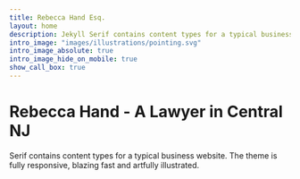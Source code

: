 ```yaml
---
title: Rebecca Hand Esq.
layout: home
description: Jekyll Serif contains content types for a typical business website. The theme is fully responsive, blazing fast and artfully illustrated.
intro_image: "images/illustrations/pointing.svg"
intro_image_absolute: true
intro_image_hide_on_mobile: true
show_call_box: true
---
```


# Rebecca Hand - A Lawyer in Central NJ

Serif contains content types for a typical business website. The theme is fully responsive, blazing fast and artfully illustrated.
